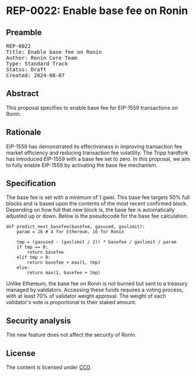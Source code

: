 # REP-0022: Enable base fee on Ronin

## Preamble
<pre>
REP-0022
Title: Enable base fee on Ronin
Author: Ronin Core Team
Type: Standard Track
Status: Draft
Created: 2024-08-07
</pre>

## Abstract

This proposal specifies to enable base fee for EIP-1559 transactions on Ronin. 

## Rationale

EIP-1559 has demonstrated its effectiveness in improving transaction fee market efficiency and reducing transaction fee volatility. The Tripp hardfork has introduced EIP-1559 with a base fee set to zero. In this proposal, we aim to fully enable EIP-1559 by activating the base fee mechanism.

## Specification

The base fee is set with a minimum of 1 gwei. This base fee targets 50% full blocks and is based upon the contents of the most recent confirmed block. Depending on how full that new block is, the base fee is automatically adjusted up or down. Below is the pseudocode for the base fee calculation.

```
def predict_next_basefee(basefee, gasused, gaslimit):
    param = 16 # 4 for Ethereum, 16 for Ronin

    tmp = (gasused - (gaslimit / 2)) * basefee / gaslimit / param
    if tmp == 0:
        return basefee
    elif tmp > 0:
        return basefee + max(1, tmp)
    else:
        return max(1, basefee + tmp)
```

Unlike Ethereum, the base fee on Ronin is not burned but sent to a treasury managed by validators. Accessing these funds requires a voting process, with at least 70% of validator weight approval. The weight of each validator's vote is proportional to their staked amount.

## Security analysis

The new feature does not affect the security of Ronin.

## License

The content is licensed under [CC0](https://creativecommons.org/publicdomain/zero/1.0/).
